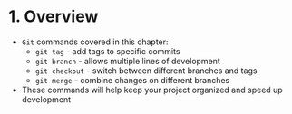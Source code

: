 # 1. Overview
- `Git` commands covered in this chapter:
  - `git tag` - add tags to specific commits
  - `git branch` - allows multiple lines of development
  - `git checkout` - switch between different branches and tags
  - `git merge` - combine changes on different branches
- These commands will help keep your project organized and speed up development